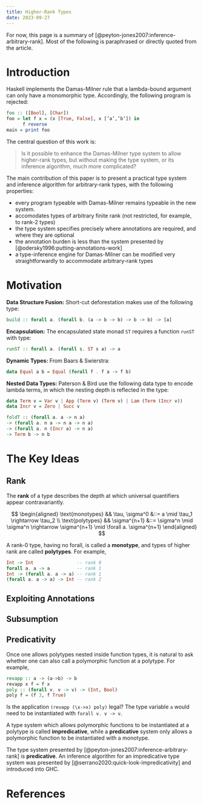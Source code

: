 ```yaml
---
title: Higher-Rank Types
date: 2023-09-27
---
```


For now, this page is a summary of [@peyton-jones2007:inference-arbitrary-rank].  Most of the following is paraphrased or directly quoted from the article.

# Introduction

Haskell implements the Damas-Milner rule that a lambda-bound argument can only have a monomorphic type.  Accordingly, the following program is rejected:

```haskell
foo :: ([Bool], [Char])
foo = let f x = (x [True, False], x [’a’,’b’]) in
      f reverse
main = print foo
```

The central question of this work is:

> Is it possible to enhance the Damas-Milner type system to allow higher-rank types, but without making the type system, or its inference algorithm, much more complicated?

The main contribution of this paper is to present a practical type system and inference algorithm for arbitrary-rank types, with the following properties:

* every program typeable with Damas-Milner remains typeable in the new system.
* accomodates types of arbitrary finite rank (not restricted, for example, to rank-2 types)
* the type system specifies precisely where annotations are required, and where they are optional
* the annotation burden is less than the system presented by [@odersky1996:putting-annotations-work]
* a type-inference engine for Damas-Milner can be modified very straightforwardly to
accommodate arbitrary-rank types

# Motivation

**Data Structure Fusion:** Short-cut deforestation makes use of the following type:

```haskell
build :: forall a. (forall b. (a -> b -> b) -> b -> b) -> [a]
```

**Encapsulation:** The encapsulated state monad `ST` requires a function `runST` with type:

```haskell
runST :: forall a. (forall s. ST s a) -> a
```

**Dynamic Types:**  From Baars & Swierstra:

```haskell
data Equal a b = Equal (forall f . f a -> f b)
```

**Nested Data Types:**  Paterson & Bird use the following data type to encode lambda terms, in which the nesting depth is reflected in the type:

```haskell
data Term v = Var v | App (Term v) (Term v) | Lam (Term (Incr v))
data Incr v = Zero | Succ v

foldT :: (forall a. a -> n a)
-> (forall a. n a -> n a -> n a)
-> (forall a. n (Incr a) -> n a)
-> Term b -> n b
```

# The Key Ideas

## Rank

The **rank** of a type describes the depth at which universal quantifiers appear contravariantly.

$$
\begin{aligned}
\text{monotypes} &&
  \tau, \sigma^0 &::= a     \mid
  \tau_1 \rightarrow \tau_2 \\
\text{polytypes} &&
  \sigma^{n+1} &::= \sigma^n        \mid
  \sigma^n \rightarrow \sigma^{n+1} \mid
  \forall a. \sigma^{n+1}
\end{aligned}
$$

A rank-0 type, having no forall, is called a **monotype**, and types of higher rank are called **polytypes**.  For example,

```haskell
Int -> Int                -- rank 0
forall a. a -> a          -- rank 1
Int -> (forall a. a -> a) -- rank 1
(forall a. a -> a) -> Int -- rank 2
```

## Exploiting Annotations

## Subsumption

## Predicativity

Once one allows polytypes nested inside function types, it is natural to ask whether one can also call a polymorphic function at a polytype.  For example,

```haskell
revapp :: a -> (a->b) -> b
revapp x f = f x
poly :: (forall v. v -> v) -> (Int, Bool)
poly f = (f 3, f True)
```

Is the application `(revapp (\x->x) poly)` legal?  The type variable `a` would need to be instantiated with `forall v. v -> v`.

A type system which allows polymorphic functions to be instantiated at a polytype is called **impredicative**, while a **predicative** system only allows a polymorphic function to be instantiated with a monotype.

The type system presented by [@peyton-jones2007:inference-arbitrary-rank] is **predicative**.  An inference algorithm for an impredicative type system was presented by [@serrano2020:quick-look-impredicativity] and introduced into GHC.

# References
